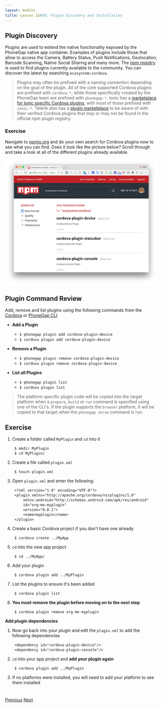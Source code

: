 ```yaml
---
layout: module
title: Lesson 1&#58; Plugin Discovery and Installation
---
```


<!--_approximate duration : 10 minutes_-->

<!--
for cordova-plugin-device, I showed the repo, then I explained the contents of plugin.xml
then I showed how each plugin.xml element mapped to an output project
then I explained how the device.js file was able to send/receive messages from the native layer via exec
then I created a new project, installed the plugin and step debugged the native parts in xcode
-->

## Plugin Discovery
Plugins are used to extend the native functionality exposed by the PhoneGap native app container. Examples of plugins include those that allow to access the Camera, Battery Status, Push Notifications, Geolocation, 
Barcode Scanning, Native Social Sharing and many more. The [npm registry](http://nmpjs.org) is used to find plugins currently available to the community. You can discover the latest by searching `ecosystem:cordova`.

>Plugins may often be prefixed with a naming convention depending on the goal of the plugin. All of the core supported Cordova plugins are prefixed 
with `cordova-*`, while those specifically created by the PhoneGap team are prefixed with `phonegap-*`. Ionic has a [marketplace for Ionic specific Cordova plugins](https://market.ionic.io/plugins), with most of those
prefixed with `ionic-*`. Telerik also has a [plugin marketplace](http://plugins.telerik.com/cordova) to be aware of with their verified Cordova plugins that may or may not be found in the official npm plugin registry. 

<!--Demo using npm as a cordova plugin registry-->

### Exercise

Navigate to [npmjs.org](http://npmjs.org) and do your own search for Cordova plugins now to see what you can find. Does it look like the picture below? Scroll through and take a look at all of the different plugins already available. 

![](images/npm-plugin-search.png)


## Plugin Command Review 
Add, remove and list plugins using the following commands from the [Cordova](https://www.npmjs.com/package/cordova-cli) or [PhoneGap CLI](https://www.npmjs.com/package/phonegap).

  - **Add a Plugin**

      - `$ phonegap plugin add cordova-plugin-device`
      - `$ cordova plugin add cordova-plugin-device`

  - **Remove a Plugin**

      - `$ phonegap plugin remove cordova-plugin-device`
      - `$ cordova plugin remove cordova-plugin-device`

  - **List all Plugins**

     - `$ phonegap plugin list`
     - `$ cordova plugin list`

>The platform specific plugin code will be copied into the target platform when a `prepare`, `build` or `run` command is specified using one of the CLI's. 
>If the plugin supports the `browser` platform, it will be copied to that target when the `phonegap serve` command is run. 

## Exercise

1. Create a folder called `MyPlugin` and `cd` into it

        $ mkdir MyPlugin
        $ cd MyPlugin/

2. Create a file called `plugin.xml` 

        $ touch plugin.xml

3. Open `plugin.xml` and enter the following:

        <?xml version="1.0" encoding="UTF-8"?>
        <plugin xmlns="http://apache.org/cordova/ns/plugins/1.0"
            xmlns:android="http://schemas.android.com/apk/res/android"
            id="org-me-myplugin"
            version="0.0.1">
            <name>myplugin</name>
        </plugin>

4. Create a basic Cordova project if you don't have one already

        $ cordova create ../MyApp

5. `cd` into the new app project

        $ cd ../MyApp/

2. Add your plugin 

        $ cordova plugin add ../MyPlugin

3. List the plugins to ensure it's been added

        $ cordova plugin list

4. **You must remove the plugin before moving on to the next step**

        $ cordova plugin remove org-me-myplugin

**Add plugin dependencies**

1. Now go back into your plugin and edit the `plugin.xml` to add the following dependencies

        <dependency id="cordova-plugin-device"/>
        <dependency id="cordova-plugin-console"/>

2. `cd` into your app project and **add your plugin again**

        $ cordova plugin add ../MyPlugin

3. If no platforms were installed, you will need to add your platform to see them installed




<!--
### Exercise 

1. Create a simple plugin using an existing plugin's `plugin.xml` file as a resource (for instance [cordova-plugin-device](https://github.com/apache/cordova-plugin-device))
2. Add dependencies to two additional plugins
3. Add your new plugin to a PhoneGap or Cordova app project 

>Tip: You can use the --link flag when you add the plugin locally during developmet and Cordova will create a symbolic link to it. This way any source updates will automatically be available to your project. 

        `$ cordova plugin add --link ~/path/to/plugin`

>If you need to create a project first with the CLI, do so with the following commands, from the Cordova or PhoneGap CLI respectively: `$ cordova create myAppProject` or `$ phonegap create myAppProject`, then `cd` into `myAppProject` and run the plugin commands listed above.
-->
<div class="row" style="margin-top:40px;">
<div class="col-sm-12">
<a href="index.html" class="btn btn-default"><i class="glyphicon glyphicon-chevron-left"></i> Previous</a>
<a href="lesson2.html" class="btn btn-default pull-right">Next <i class="glyphicon
glyphicon-chevron-right"></i></a>
</div>
</div>
